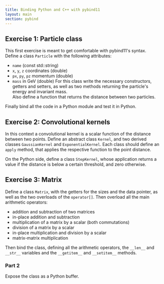 ```yaml
---
title: Binding Python and C++ with pybind11
layout: main
section: pybind
---
```


## Exercise 1: Particle class
This first exercise is meant to get comfortable with pybind11's syntax.
Define a class `Particle` with the following attributes:
- `name` (const std::string)
- `x`, `y`, `z` coordinates (double)
- `px`, `py`, `pz` momentum (double)
- `mass` in GeV (double)
For this class write the necessary constructors, getters and setters, as well as two methods
returning the particle's energy and invariant mass.  
Also define a function that returns the distance between two particles.

Finally bind all the code in a Python module and test it in Python.

## Exercise 2: Convolutional kernels
In this context a convolutional kernel is a scalar function of the distance between two points.
Define an abstract class `Kernel`, and two derived classes `GaussianKernel` and
`ExponentialKernel`. Each class should define an `apply` method, that applies the
respective function to the point distance.

On the Python side, define a class `StepKernel`, whose application
returns a value if the distance is below a certain threshold, and zero otherwise.

## Exercise 3: Matrix
Define a class `Matrix`, with the getters for the sizes and the data pointer, as well as
the two overloads of the `operator[]`. Then overload all the main arithmetic operators:
- addition and subtraction of two matrices
- in-place addition and subtraction
- multiplication of a matrix by a scalar (both commutations)
- division of a matrix by a scalar
- in-place multiplication and division by a scalar
- matrix-matrix multiplication

Then bind the class, defining all the arithmetic operators, the `__len__` and `__str__`
variables and the `__getitem__` and `__setitem__` methods.

### Part 2
Expose the class as a Python buffer.
